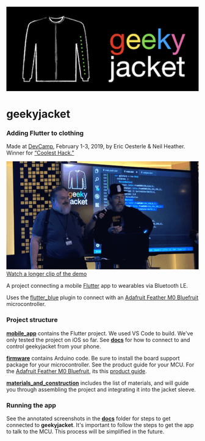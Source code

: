 ![geekyjacket logo](https://github.com/oesterle/geekyjacket/raw/master/docs/logo.png "geekyjacket logo")

# geekyjacket
### Adding Flutter to clothing

Made at [DevCamp](https://devca.mp), February 1-3, 2019, by Eric Oesterle & Neil Heather. Winner for [“Coolest Hack.”](https://devca.mp/unleashing-the-heroes-f48a241f72a6)

![demo](https://github.com/oesterle/geekyjacket/raw/master/docs/gj_demo_vid.gif "demo")  
[Watch a longer clip of the demo](https://twitter.com/erico/status/1092261259544674304)

A project connecting a mobile [Flutter](https://flutter.io) app to wearables via Bluetooth LE.

Uses the [flutter_blue](https://pub.dartlang.org/packages/flutter_blue) plugin to connect with an [Adafruit Feather M0 Bluefruit](https://www.adafruit.com/product/2995) microcontroller.

### Project structure
**[mobile_app](https://github.com/oesterle/geekyjacket/tree/master/mobile_app)** contains the Flutter project. We used VS Code to build. We've only tested the project on iOS so far. See **[docs](https://github.com/oesterle/geekyjacket/tree/master/docs)** for how to connect to and control geekyjacket from your phone.

**[firmware](https://github.com/oesterle/geekyjacket/tree/master/firmware)** contains Arduino code. Be sure to install the board support package for your microcontroller. See the product guide for your MCU. For the [Adafruit Feather M0 Bluefruit](https://www.adafruit.com/product/2995), its this [product guide](https://learn.adafruit.com/adafruit-feather-m0-bluefruit-le/overview).

**[materials_and_construction](https://github.com/oesterle/geekyjacket/tree/master/materials_and_construction)** includes the list of materials, and will guide you through assembling the project and integrating it into the jacket sleeve.

### Running the app
See the annotated screenshots in the **[docs](https://github.com/oesterle/geekyjacket/tree/master/docs)** folder for
steps to get connected to **geekyjacket**. It's important to follow the steps to get the app to talk to the MCU. This process will be simplified in the future.
